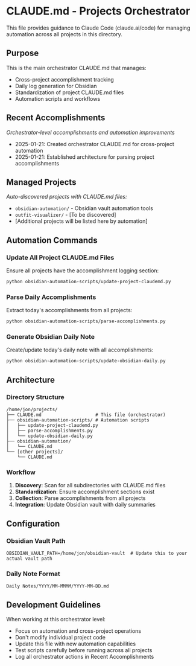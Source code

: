 # CLAUDE.md - Projects Orchestrator

This file provides guidance to Claude Code (claude.ai/code) for managing automation across all projects in this directory.

## Purpose

This is the main orchestrator CLAUDE.md that manages:
- Cross-project accomplishment tracking
- Daily log generation for Obsidian
- Standardization of project CLAUDE.md files
- Automation scripts and workflows

## Recent Accomplishments

*Orchestrator-level accomplishments and automation improvements*

- 2025-01-21: Created orchestrator CLAUDE.md for cross-project automation
- 2025-01-21: Established architecture for parsing project accomplishments

## Managed Projects

*Auto-discovered projects with CLAUDE.md files:*
- `obsidian-automation/` - Obsidian vault automation tools
- `outfit-visualizer/` - [To be discovered]
- [Additional projects will be listed here by automation]

## Automation Commands

### Update All Project CLAUDE.md Files
Ensure all projects have the accomplishment logging section:
```bash
python obsidian-automation-scripts/update-project-claudemd.py
```

### Parse Daily Accomplishments
Extract today's accomplishments from all projects:
```bash
python obsidian-automation-scripts/parse-accomplishments.py
```

### Generate Obsidian Daily Note
Create/update today's daily note with all accomplishments:
```bash
python obsidian-automation-scripts/update-obsidian-daily.py
```

## Architecture

### Directory Structure
```
/home/jon/projects/
├── CLAUDE.md                    # This file (orchestrator)
├── obsidian-automation-scripts/ # Automation scripts
│   ├── update-project-claudemd.py
│   ├── parse-accomplishments.py
│   └── update-obsidian-daily.py
├── obsidian-automation/
│   └── CLAUDE.md
└── [other projects]/
    └── CLAUDE.md
```

### Workflow
1. **Discovery**: Scan for all subdirectories with CLAUDE.md files
2. **Standardization**: Ensure accomplishment sections exist
3. **Collection**: Parse accomplishments from all projects
4. **Integration**: Update Obsidian vault with daily summaries

## Configuration

### Obsidian Vault Path
```
OBSIDIAN_VAULT_PATH=/home/jon/obsidian-vault  # Update this to your actual vault path
```

### Daily Note Format
```
Daily Notes/YYYY/MM-MMMM/YYYY-MM-DD.md
```

## Development Guidelines

When working at this orchestrator level:
- Focus on automation and cross-project operations
- Don't modify individual project code
- Update this file with new automation capabilities
- Test scripts carefully before running across all projects
- Log all orchestrator actions in Recent Accomplishments